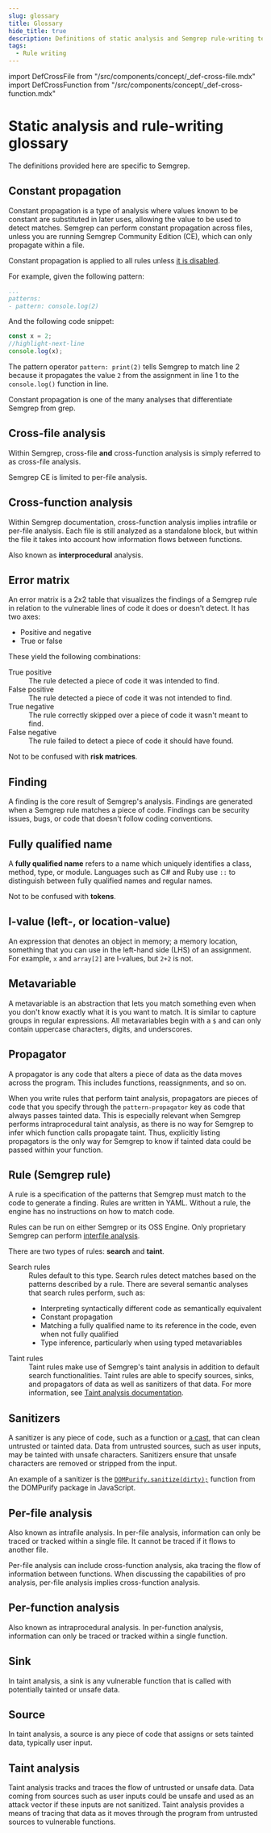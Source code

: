 ```yaml
---
slug: glossary
title: Glossary
hide_title: true
description: Definitions of static analysis and Semgrep rule-writing terms.
tags:
  - Rule writing
---
```


import DefCrossFile from "/src/components/concept/_def-cross-file.mdx"
import DefCrossFunction from "/src/components/concept/_def-cross-function.mdx"

# Static analysis and rule-writing glossary

The definitions provided here are specific to Semgrep.

## Constant propagation

Constant propagation is a type of analysis where values known to be constant are substituted in later uses, allowing the value to be used to detect matches. Semgrep can perform constant propagation across files, unless you are running Semgrep Community Edition (CE), which can only propagate within a file.

Constant propagation is applied to all rules unless [it is disabled](/writing-rules/data-flow/constant-propagation#disable-constant-propagation).

For example, given the following pattern:
```yaml
...
patterns:
- pattern: console.log(2)
```
And the following code snippet:
```javascript showLineNumbers
const x = 2;
//highlight-next-line
console.log(x);
```

The pattern operator `pattern: print(2)` tells Semgrep to match line 2 because it propagates the value `2` from the assignment in line 1 to the `console.log()` function in line.

Constant propagation is one of the many analyses that differentiate Semgrep from grep.

## Cross-file analysis

<DefCrossFile />

Within Semgrep, cross-file **and** cross-function analysis is simply referred to as cross-file analysis.

Semgrep CE is limited to per-file analysis.

## Cross-function analysis

<DefCrossFunction />

Within Semgrep documentation, cross-function analysis implies intrafile or per-file analysis. Each file is still analyzed as a standalone block, but within the file it takes into account how information flows between functions.

Also known as **interprocedural** analysis.

## Error matrix

An error matrix is a 2x2 table that visualizes the findings of a Semgrep rule in relation to the vulnerable lines of code it does or doesn't detect. It has two axes:

- Positive and negative
- True or false

These yield the following combinations:

<dl>
<dt>True positive</dt>
<dd>The rule detected a piece of code it was intended to find.</dd>
<dt>False positive</dt>
<dd>The rule detected a piece of code it was not intended to find.</dd>
<dt>True negative</dt>
<dd>The rule correctly skipped over a piece of code it wasn't meant to find.</dd>
<dt>False negative</dt>
<dd>The rule failed to detect a piece of code it should have found.</dd>
</dl>

Not to be confused with **risk matrices**.

## Finding

A finding is the core result of Semgrep's analysis. Findings are generated when a Semgrep rule matches a piece of code. Findings can be security issues, bugs, or code that doesn't follow coding conventions.

## Fully qualified name

A **fully qualified name** refers to a name which uniquely identifies a class, method, type, or module. Languages such as C# and Ruby use `::` to distinguish between fully qualified names and regular names.

Not to be confused with **tokens**.

## l-value (left-, or location-value)

An expression that denotes an object in memory; a memory location, something that you can use in the left-hand side (LHS) of an assignment. For example, `x` and `array[2]` are l-values, but `2+2` is not.

## Metavariable

A metavariable is an abstraction that lets you match something even when you don't know exactly what it is you want to match. It is similar to capture groups in regular expressions. All metavariables begin with a `$` and can only contain uppercase characters, digits, and underscores.

## Propagator

A propagator is any code that alters a piece of data as the data moves across the program. This includes functions, reassignments, and so on.

When you write rules that perform taint analysis, propagators are pieces of code that you specify through the `pattern-propagator` key as code that always passes tainted data. This is especially relevant when Semgrep performs intraprocedural taint analysis, as there is no way for Semgrep to infer which function calls propagate taint. Thus, explicitly listing propagators is the only way for Semgrep to know if tainted data could be passed within your function.

## Rule (Semgrep rule)

A rule is a specification of the patterns that Semgrep must match to the code to generate a finding. Rules are written in YAML. Without a rule, the engine has no instructions on how to match code.

Rules can be run on either Semgrep or its OSS Engine. Only proprietary Semgrep can perform [interfile analysis](#cross-file-analysis).

There are two types of rules: **search** and **taint**.

<dl>
  <dt>Search rules</dt>
  <dd>
    Rules default to this type. Search rules detect matches based on the patterns described by a rule. There are several semantic analyses that search rules perform, such as:
    <ul>
      <li>Interpreting syntactically different code as semantically equivalent</li>
      <li>Constant propagation</li>
      <li>Matching a fully qualified name to its reference in the code, even when not fully qualified</li>
      <li>Type inference, particularly when using typed metavariables</li>
    </ul>
  </dd>
  <dt>Taint rules</dt>
  <dd>Taint rules make use of Semgrep's taint analysis in addition to default search functionalities. Taint rules are able to specify sources, sinks, and propagators of data as well as sanitizers of that data. For more information, see <a href="/writing-rules/data-flow/taint-mode/overview">Taint analysis documentation</a>.</dd>
</dl>

<!-- how can we say that search rules are semantic if no analysis is performed on the value of data, such as variables? Or are there levels of semantic understanding that semgrep can perform? -->

## Sanitizers

A sanitizer is any piece of code, such as a function or [a cast](https://learn.microsoft.com/en-us/dotnet/csharp/programming-guide/types/casting-and-type-conversions#explicit-conversions), that can clean untrusted or tainted data. Data from untrusted sources, such as user inputs, may be tainted with unsafe characters. Sanitizers ensure that unsafe characters are removed or stripped from the input.

An example of a sanitizer is the [<i class="fas fa-external-link fa-xs"></i> `DOMPurify.sanitize(dirty);`](https://github.com/cure53/DOMPurify) function from the  DOMPurify package in JavaScript.

## Per-file analysis

Also known as intrafile analysis. In per-file analysis, information can only be traced or tracked within a single file. It cannot be traced if it flows to another file.

Per-file analysis can include cross-function analysis, aka tracing the flow of information between functions. When discussing the capabilities of pro analysis, per-file analysis implies cross-function analysis.

## Per-function analysis

Also known as intraprocedural analysis. In per-function analysis, information can only be traced or tracked within a single function.

## Sink

In taint analysis, a sink is any vulnerable function that is called with potentially tainted or unsafe data.

## Source

In taint analysis, a source is any piece of code that assigns or sets tainted data, typically user input.

## Taint analysis

Taint analysis tracks and traces the flow of untrusted or unsafe data. Data coming from sources such as user inputs could be unsafe and used as an attack vector if these inputs are not sanitized. Taint analysis provides a means of tracing that data as it moves through the program from untrusted sources to vulnerable functions.
